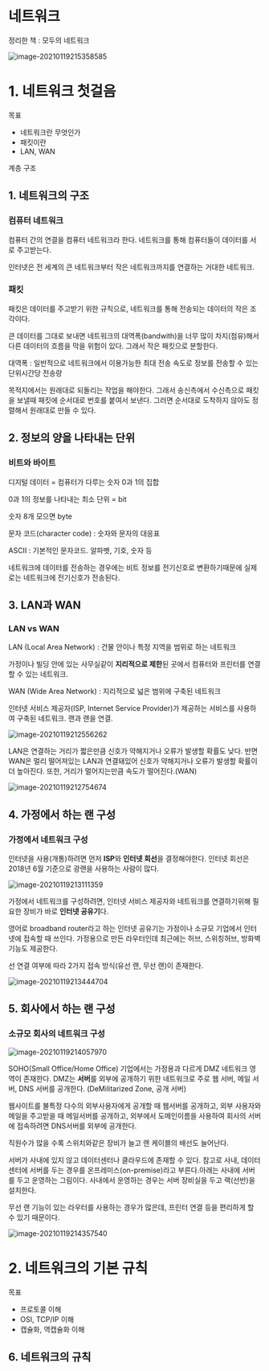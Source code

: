 # 네트워크

정리한 책 : 모두의 네트워크



![image-20210119215358585](images/image-20210119215358585.png)


# 1. 네트워크 첫걸음

목표

- 네트워크란 무엇인가
- 패킷이란
- LAN, WAN 



계층 구조

## 1. 네트워크의 구조

### 컴퓨터 네트워크

컴퓨터 간의 연결을 컴퓨터 네트워크라 한다. 네트워크를 통해 컴퓨터들이 데이터를 서로 주고받는다.

인터넷은 전 세계의 큰 네트워크부터 작은 네트워크까지를 연결하는 거대한 네트워크.



### 패킷

패킷은 데이터를 주고받기 위한 규칙으로, 네트워크를 통해 전송되는 데이터의 작은 조각이다. 

큰 데이터를 그대로 보내면 네트워크의 대역폭(bandwith)을 너무 많이 차지(점유)해서 다른 데이터의 흐름을 막을 위험이 있다. 그래서 작은 패킷으로 분할한다.

대역폭 : 일반적으로 네트워크에서 이용가능한 최대 전송 속도로 정보를 전송할 수 있는 단위시간당 전송량



목적지에서는 원래대로 되돌리는 작업을 해야한다. 그래서 송신측에서 수신측으로 패킷을 보낼때 패킷에 순서대로 번호를 붙여서 보낸다. 그러면 순서대로 도착하지 않아도 정렬해서 원래대로 만들 수 있다.



## 2. 정보의 양을 나타내는 단위

### 비트와 바이트

디지털 데이터 = 컴퓨터가 다루는 숫자 0과 1의 집합

0과 1의 정보를 나타내는 최소 단위 = bit

숫자 8개 모으면 byte



문자 코드(character code) : 숫자와 문자의 대응표

ASCII : 기본적인 문자코드. 알파벳, 기호, 숫자 등



네트워크에 데이터를 전송하는 경우에는 비트 정보를 전기신호로 변환하기때문에 실제로는 네트워크에 전기신호가 전송된다.



## 3. LAN과 WAN

### LAN vs WAN

LAN (Local Area Network) : 건물 안이나 특정 지역을 범위로 하는 네트워크

가정이나 빌딩 안에 있는 사무실같이 **지리적으로 제한**된 곳에서 컴퓨터와 프린터를 연결할 수 있는 네트워크. 



WAN (Wide Area Network) : 지리적으로 넓은 범위에 구축된 네트워크

인터넷 서비스 제공자(ISP, Internet Service Provider)가 제공하는 서비스를 사용하여 구축된 네트워크. 랜과 랜을 연결. 



![image-20210119212556262](images/image-20210119212556262.png)



LAN은 연결하는 거리가 짧은만큼 신호가 약해지거나 오류가 발생할 확률도 낮다. 반면 WAN은 멀리 떨어져있는 LAN과 연결돼있어 신호가 약해지거나 오류가 발생할 확률이 더 높아진다. 또한, 거리가 멀어지는만큼 속도가 떨어진다.(WAN)

![image-20210119212754674](images/image-20210119212754674.png)



## 4. 가정에서 하는 랜 구성

### 가정에서 네트워크 구성

인터넷을 사용(개통)하려면 먼저 **ISP**와 **인터넷 회선**을 결정해야한다. 인터넷 회선은 2018년 6월 기준으로 광랜을 사용하는 사람이 많다.

![image-20210119213111359](images/image-20210119213111359.png)

가정에서 네트워크를 구성하려면, 인터넷 서비스 제공자와 네트워크를 연결하기위해 필요한 장비가 바로 **인터넷 공유기**다. 

영어로 broadband router라고 하는 인터넷 공유기는 가정이나 소규모 기업에서 인터넷에 접속할 때 쓰인다. 가정용으로 만든 라우터인데 최근에는 허브, 스위칭허브, 방화벽 기능도 제공한다.



선 연결 여부에 따라 2가지 접속 방식(유선 랜, 무선 랜)이 존재한다. 

![image-20210119213444704](images/image-20210119213444704.png)



## 5. 회사에서 하는 랜 구성

### 소규모 회사의 네트워크 구성

![image-20210119214057970](images/image-20210119214057970.png)

SOHO(Small Office/Home Office) 기업에서는 가정용과 다르게 DMZ 네트워크 영역이 존재한다. DMZ는 **서버**를 외부에 공개하기 위한 네트워크로 주로 웹 서버, 메일 서버, DNS 서버를 공개한다. (DeMilitarized Zone, 공개 서버)

웹사이트를 불특정 다수의 외부사용자에게 공개할 때 웹서버를 공개하고, 외부 사용자와 메일을 주고받을 때 메일서버를 공개하고, 외부에서 도메인이름을 사용하여 회사의 서버에 접속하려면 DNS서버를 외부에 공개한다. 

직원수가 많을 수록 스위치와같은 장비가 늘고 랜 케이블의 배선도 늘어난다.



서버가 사내에 있지 않고 데이터센터나 클라우드에 존재할 수 있다. 참고로 사내, 데이터센터에 서버를 두는 경우를 온프레미스(on-premise)라고 부른다.아래는 사내에 서버를 두고 운영하는 그림이다. 사내에서 운영하는 경우는 서버 장비실을 두고 랙(선반)을 설치한다.

무선 랜 기능이 있는 라우터를 사용하는 경우가 많은데, 프린터 연결 등을 편리하게 할 수 있기 때문이다.

![image-20210119214357540](images/image-20210119214357540.png)



# 2. 네트워크의 기본 규칙

목표

- 프로토콜 이해
- OSI, TCP/IP 이해
- 캡슐화, 역캡슐화 이해

## 6. 네트워크의 규칙